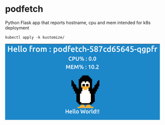 # podfetch
Python Flask app that reports hostname, cpu and mem intended for k8s deployment

```
kubectl apply -k kustomize/
```
![screenshot](https://github.com/fullaware/podfetch/blob/main/screenshot.png)
